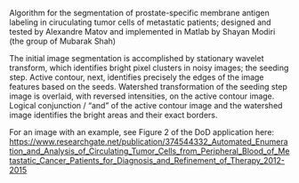 Algorithm for the segmentation of prostate-specific membrane antigen labeling in ciruculating tumor cells of metastatic patients; designed and tested by Alexandre Matov and implemented in Matlab by Shayan Modiri (the group of Mubarak Shah)

The initial image segmentation is accomplished by stationary wavelet transform, which identifies bright pixel clusters in noisy images; the seeding step. Active contour, next, identifies precisely the edges of the image features based on the seeds. Watershed transformation of the seeding step image is overlaid, with reversed intensities, on the active contour image. Logical conjunction / “and” of the active contour image and the watershed image identifies the bright areas and their exact borders.  

For an image with an example, see Figure 2 of the DoD application here: https://www.researchgate.net/publication/374544332_Automated_Enumeration_and_Analysis_of_Circulating_Tumor_Cells_from_Peripheral_Blood_of_Metastatic_Cancer_Patients_for_Diagnosis_and_Refinement_of_Therapy_2012-2015
